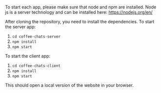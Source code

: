 To start each app, please make sure that node and npm are installed. Node js is a server technology and can be installed here: https://nodejs.org/en/

After cloning the repository, you need to install the dependencies. To start the server app:

1. `cd coffee-chats-server`
2. `npm install`
3. `npm start`

To start the client app:
1. `cd coffee-chats-client`
2. `npm install`
3. `npm start`

This should open a local version of the website in your browser.
